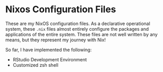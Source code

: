 # Nixos Configuration Files
These are my NixOS configuration files. As a declarative operational system, these `.nix` files almost entirely configure the packages and applications of the entire system. These files are not well written by any means, but they represent my journey with Nix!

So far, I have implemented the following:
- RStudio Development Environment
- Customized zsh shell 
